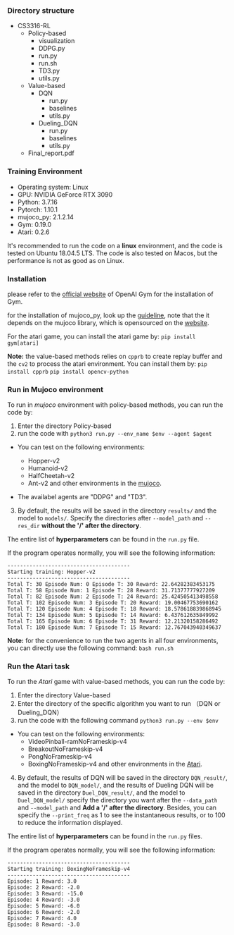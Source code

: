 ### Directory structure
- CS3316-RL
  - Policy-based
    - visualization
    - DDPG.py
    - run.py
    - run.sh
    - TD3.py
    - utils.py
  - Value-based
    - DQN
      - run.py
      - baselines
      - utils.py
    - Dueling_DQN
      - run.py
      - baselines
      - utils.py
  - Final_report.pdf

### Training Environment
- Operating system: Linux
- GPU: NVIDIA GeForce RTX 3090 
- Python: 3.7.16
- Pytorch: 1.10.1
- mujoco_py: 2.1.2.14
- Gym: 0.19.0
- Atari: 0.2.6


It's recommended to run the code on a **linux** environment, and the code is tested on Ubuntu 18.04.5 LTS. The code is also tested on Macos, but the performance is not as good as on Linux.

### Installation
please refer to the [official website](https://gym.openai.com/docs/) of OpenAI Gym for the installation of Gym.

for the installation of mujoco_py, look up the [guideline](https://github.com/openai/mujoco-py), note that the it depends on the mujoco library, which is opensourced on the [website](https://www.roboti.us/index.html). 

For the atari game, you can install the atari game by:
```pip install gym[atari]```

**Note:** the value-based methods relies on ```cpprb``` to create replay buffer and the ```cv2``` to process the atari environment. You can install them by: 
```pip install cpprb``` 
```pip install opencv-python```





### Run in Mujoco environment
To run in *mujoco* environment with policy-based methods, you can run the code by:
1. Enter the directory Policy-based
2. run the code with 
```python3 run.py --env_name $env --agent $agent```

- You can test on the following environments:
  - Hopper-v2
  - Humanoid-v2
  - HalfCheetah-v2
  - Ant-v2
and other environments in the [mujoco](https://www.gymlibrary.dev/environments/mujoco/).

- The availabel agents are "DDPG" and "TD3".

3. By default, the results will be saved in the directory ```results/``` and the model to ```models/```. Specify the directories after ```--model_path``` and ```--res_dir```  **without the '/' after the directory**. 

The entire list of **hyperparameters** can be found in the ```run.py``` file.

If the program operates normally, you will see the following information:
```
---------------------------------------
Starting training: Hopper-v2
---------------------------------------
Total T: 30 Episode Num: 0 Episode T: 30 Reward: 22.64282383453175
Total T: 58 Episode Num: 1 Episode T: 28 Reward: 31.71377777927209
Total T: 82 Episode Num: 2 Episode T: 24 Reward: 25.424505413498558
Total T: 102 Episode Num: 3 Episode T: 20 Reward: 19.00467753690162
Total T: 120 Episode Num: 4 Episode T: 18 Reward: 18.578618839868945
Total T: 134 Episode Num: 5 Episode T: 14 Reward: 6.437612635849992
Total T: 165 Episode Num: 6 Episode T: 31 Reward: 12.21320158286492
Total T: 180 Episode Num: 7 Episode T: 15 Reward: 12.767043940349637
```

**Note:** for the convenience to run the two agents in all four environments, you can directly use the following command:
```bash run.sh```

### Run the Atari task
To run the *Atari* game with value-based methods, you can run the code by:
1. Enter the directory Value-based
2. Enter the directory of the specific algorithm you want to run （DQN or Dueling_DQN）
3. run the code with the following command 
```python3 run.py --env $env```
- You can test on the following environments:
  - VideoPinball-ramNoFrameskip-v4
  - BreakoutNoFrameskip-v4
  - PongNoFrameskip-v4
  - BoxingNoFrameskip-v4
and other environments in the [Atari](https://www.gymlibrary.dev/environments/atari/).

4. By default, the results of DQN will be saved in the directory ```DQN_result/```, and the model to ```DQN_model/```, and the results of Dueling DQN will be saved in the directory ```Duel_DQN_result/```, and the model to ```Duel_DQN_model/``` specify the directory you want after the ```--data_path``` and ```--model_path```  and **Add a '/' after the directory**. Besides, you can specify the ```--print_freq``` as 1 to see the instantaneous results, or to 100 to reduce the information displayed. 
   
The entire list of **hyperparameters** can be found in the ```run.py``` files.

If the program operates normally, you will see the following information:
```
---------------------------------------
Starting training: BoxingNoFrameskip-v4
---------------------------------------
Episode: 1 Reward: 3.0
Episode: 2 Reward: -2.0
Episode: 3 Reward: -15.0
Episode: 4 Reward: -3.0
Episode: 5 Reward: -6.0
Episode: 6 Reward: -2.0
Episode: 7 Reward: 4.0
Episode: 8 Reward: -3.0
```

